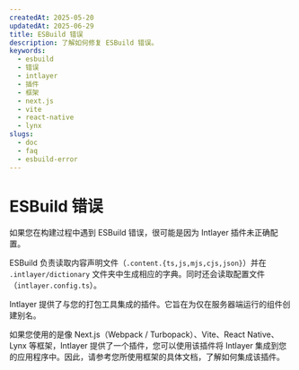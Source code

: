 ```yaml
---
createdAt: 2025-05-20
updatedAt: 2025-06-29
title: ESBuild 错误
description: 了解如何修复 ESBuild 错误。
keywords:
  - esbuild
  - 错误
  - intlayer
  - 插件
  - 框架
  - next.js
  - vite
  - react-native
  - lynx
slugs:
  - doc
  - faq
  - esbuild-error
---
```


# ESBuild 错误

如果您在构建过程中遇到 ESBuild 错误，很可能是因为 Intlayer 插件未正确配置。

ESBuild 负责读取内容声明文件（`.content.{ts,js,mjs,cjs,json}`）并在 `.intlayer/dictionary` 文件夹中生成相应的字典。同时还会读取配置文件（`intlayer.config.ts`）。

Intlayer 提供了与您的打包工具集成的插件。它旨在为仅在服务器端运行的组件创建别名。

如果您使用的是像 Next.js（Webpack / Turbopack）、Vite、React Native、Lynx 等框架，Intlayer 提供了一个插件，您可以使用该插件将 Intlayer 集成到您的应用程序中。因此，请参考您所使用框架的具体文档，了解如何集成该插件。
